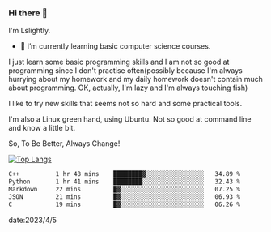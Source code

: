 ### Hi there 👋

I'm Lslightly.

- 🌱 I’m currently learning basic computer science courses.

I just learn some basic programming skills and I am not so good at programming since I don't practise often(possibly because I'm always hurrying about my homework and my daily homework doesn't contain much about programming. OK, actually, I'm lazy and I'm always touching fish)

I like to try new skills that seems not so hard and some practical tools.

I'm also a Linux green hand, using Ubuntu. Not so good at command line and know a little bit.

So, To Be Better, Always Change!

[![Top Langs](https://github-readme-stats.vercel.app/api/top-langs/?username=Lslightly&layout=compact)](https://github.com/anuraghazra/github-readme-stats)

<!--START_SECTION:waka-->

```txt
C++          1 hr 48 mins    ████████▓░░░░░░░░░░░░░░░░   34.89 %
Python       1 hr 41 mins    ████████░░░░░░░░░░░░░░░░░   32.43 %
Markdown     22 mins         █▓░░░░░░░░░░░░░░░░░░░░░░░   07.25 %
JSON         21 mins         █▓░░░░░░░░░░░░░░░░░░░░░░░   06.93 %
C            19 mins         █▓░░░░░░░░░░░░░░░░░░░░░░░   06.26 %
```

<!--END_SECTION:waka-->

date:2023/4/5

